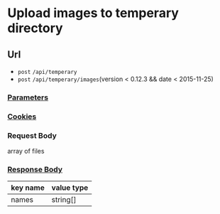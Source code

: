 # Upload images to temperary directory

## Url

+ `post` `/api/temperary`
+ `post` `/api/temperary/images`(version < 0.12.3 && date < 2015-11-25)

### [Parameters](./Parameters.html)

### [Cookies](./Cookies.html)

### Request Body

array of files

### [Response Body](./Response.html)

key name | value type
--- | ---
names | string[]

